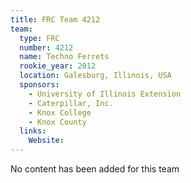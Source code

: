 ```yaml
---
title: FRC Team 4212
team:
  type: FRC
  number: 4212
  name: Techno Ferrets
  rookie_year: 2012
  location: Galesburg, Illinois, USA
  sponsors:
    - University of Illinois Extension
    - Caterpillar, Inc.
    - Knox College
    - Knox County
  links:
    Website: 
---
```

No content has been added for this team